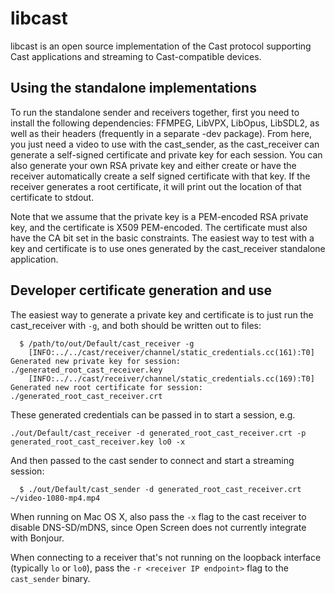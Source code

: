 # libcast

libcast is an open source implementation of the Cast protocol supporting Cast
applications and streaming to Cast-compatible devices.

## Using the standalone implementations

To run the standalone sender and receivers together, first you need to install
the following dependencies: FFMPEG, LibVPX, LibOpus, LibSDL2, as well as their
headers (frequently in a separate -dev package). From here, you just need a
video to use with the cast_sender, as the cast_receiver can generate a
self-signed certificate and private key for each session. You can also generate
your own RSA private key and either create or have the receiver automatically
create a self signed certificate with that key. If the receiver generates a root
certificate, it will print out the location of that certificate to stdout.

Note that we assume that the private key is a PEM-encoded RSA private key,
and the certificate is X509 PEM-encoded. The certificate must also have
the CA bit set in the basic constraints. The easiest way to test with a key
and certificate is to use ones generated by the cast_receiver standalone
application.

## Developer certificate generation and use

The easiest way to generate a private key and certificate is to just run
the cast_receiver with `-g`, and both should be written out to files:

```
  $ /path/to/out/Default/cast_receiver -g
    [INFO:../../cast/receiver/channel/static_credentials.cc(161):T0] Generated new private key for session: ./generated_root_cast_receiver.key
    [INFO:../../cast/receiver/channel/static_credentials.cc(169):T0] Generated new root certificate for session: ./generated_root_cast_receiver.crt
```

These generated credentials can be passed in to start a session, e.g.
```
./out/Default/cast_receiver -d generated_root_cast_receiver.crt -p generated_root_cast_receiver.key lo0 -x
```

And then passed to the cast sender to connect and start a streaming session:
```
  $ ./out/Default/cast_sender -d generated_root_cast_receiver.crt ~/video-1080-mp4.mp4
```

When running on Mac OS X, also pass the `-x` flag to the cast receiver to
disable DNS-SD/mDNS, since Open Screen does not currently integrate with
Bonjour.

When connecting to a receiver that's not running on the loopback interface
(typically `lo` or `lo0`), pass the `-r <receiver IP endpoint>` flag to the
`cast_sender` binary.
